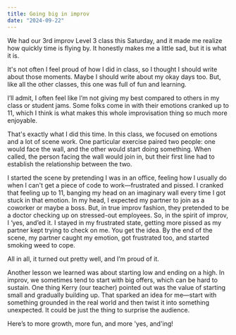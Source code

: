 ```yaml
---
title: Going big in improv
date: "2024-09-22"
---
```


We had our 3rd improv Level 3 class this Saturday, and it made me realize how quickly time is flying by. It honestly makes me a little sad, but it is what it is.

It's not often I feel proud of how I did in class, so I thought I should write about those moments. Maybe I should write about my okay days too. But, like all the other classes, this one was full of fun and learning.

I’ll admit, I often feel like I’m not giving my best compared to others in my class or student jams. Some folks come in with their emotions cranked up to 11, which I think is what makes this whole improvisation thing so much more enjoyable.

That's exactly what I did this time. In this class, we focused on emotions and a lot of scene work. One particular exercise paired two people: one would face the wall, and the other would start doing something. When called, the person facing the wall would join in, but their first line had to establish the relationship between the two.

I started the scene by pretending I was in an office, feeling how I usually do when I can't get a piece of code to work—frustrated and pissed. I cranked that feeling up to 11, banging my head on an imaginary wall every time I got stuck in that emotion. In my head, I expected my partner to join as a coworker or maybe a boss. But, in true improv fashion, they pretended to be a doctor checking up on stressed-out employees. So, in the spirit of improv, I ‘yes, and’ed it. I stayed in my frustrated state, getting more pissed as my partner kept trying to check on me. You get the idea. By the end of the scene, my partner caught my emotion, got frustrated too, and started smoking weed to cope.

All in all, it turned out pretty well, and I’m proud of it.

Another lesson we learned was about starting low and ending on a high. In improv, we sometimes tend to start with big offers, which can be hard to sustain. One thing Kerry (our teacher) pointed out was the value of starting small and gradually building up. That sparked an idea for me—start with something grounded in the real world and then twist it into something unexpected. It could be just the thing to surprise the audience.

Here’s to more growth, more fun, and more 'yes, and'ing!
